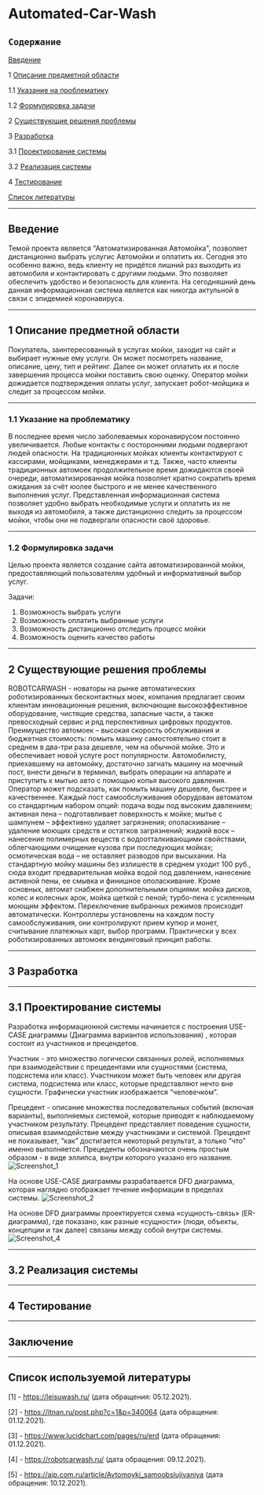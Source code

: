 # Automated-Car-Wash
## `Содержание`
[Введение](#введение)

1 [Описание предметной области](#по)

1.1 [Указание на проблематику](#проблематика) 

1.2 [Формулировка задачи](#формулировка_задачи)

2  [Существующие решения проблемы](#решения_проблемы)

3 [Разработка](#разработка)

3.1 [Проектирование системы](#проектирование)

3.2 [Реализация системы](#реализация)

4 [Тестирование](#тестирование)

[Список литературы](#литература)

***
## Введение <a name ="введение"></a>
Темой проекта является "Автоматизированная Автомойка", позволяет дистанционно выбрать услугис Автомойки и оплатить их. Сегодня это особенно важно, ведь клиенту не придётся лишний раз выходить из автомобиля и контактировать с другими людьми. Это позволяет обеспечить удобство и безопасность для клиента. На сегодняшний день данная информационная система является как никогда актульной в связи с эпидемией коронавируса.
***
## 1 Описание предметной области <a name ="по"></a>
Покупатель, заинтересованный в услугах мойки, заходит на сайт и выбирает нужные ему услуги. Он может посмотреть название, описание, цену, тип и рейтинг. Далее он может оплатить их и после завершения процесса мойки поставить свою оценку. Оператор мойки дожидается подтверждения оплаты услуг, запускает робот-мойщика и следит за процессом мойки.
***
  ### 1.1 Указание на проблематику <a name ="проблематика"></a>
В последнее время число заболеваемых коронавирусом постоянно увеличивается. Любые контакты с посторонними людьми подвергают людей опасности. На традиционных мойках клиенты контактируют с кассирами, мойщиками, менеджерами и т.д. Также, часто клиенты традиционных автомоек продолжительное время дожидаются своей очереди, автоматизированная мойка позволяет кратно сократить время ожидания за счёт юолее быстрого и не менее качественного выполнения услуг. Представленная информационная система позволяет удобно выбрать необходимые услуги и оплатить их не выходя из автомобиля, а также дистанционно следить за процессом мойки, чтобы они не подвергали опасности своё здоровье.
***
  ### 1.2 Формулировка задачи <a name ="формулировка_задачи"></a>
  Целью проекта является создание сайта автоматизированной мойки, предоставляющий пользователям удобный и информативный выбор услуг.
  
  Задачи:
  1. Возможность выбрать услуги
  2. Возможность оплатить выбранные услуги
  3. Возможность дистанционно отследить процесс мойки
  4. Возможность оценить качество работы
  ***
## 2 Существующие решения проблемы <a name ="решения_проблемы"></a>
ROBOTCARWASH - новаторы на рынке автоматических роботизированных бесконтактных моек, компания предлагает своим клиентам инновационные решения, включающие высокоэффективное оборудование, чистящие средства, запасные части, а также превосходный сервис и ряд перспективных цифровых продуктов.
Преимущество автомоек – высокая скорость обслуживания и бюджетная стоимость: помыть машину самостоятельно стоит в среднем в два-три раза дешевле, чем на обычной мойке. Это и обеспечивает новой услуге рост популярности.
Автомобилисту, приехавшему на автомойку, достаточно загнать машину на моечный пост, внести деньги в терминал, выбрать операции на аппарате и приступить к мытью авто с помощью копья высокого давления. Оператор может подсказать, как помыть машину дешевле, быстрее и качественнее.
Каждый пост самообслуживания оборудован автоматом со стандартным набором опций:
подача воды под высоким давлением;
активная пена – подготавливает поверхность к мойке;
мытье с шампунем – эффективно удаляет загрязнения;
ополаскивание – удаление моющих средств и остатков загрязнений;
жидкий воск – нанесение полимерных веществ с водоотталкивающими свойствами, облегчающими очищение кузова при последующих мойках;
осмотическая вода – не оставляет разводов при высыхании.
На стандартную мойку машины без излишеств в среднем уходит 100 руб., сюда входит предварительная мойка водой под давлением, нанесение активной пены, ее смывка и финишное ополаскивание.
Кроме основных, автомат снабжен дополнительными опциями: мойка дисков, колес и колесных арок, мойка щеткой с пеной; турбо-пена с усиленным моющим эффектом. Переключение выбранных режимов происходит автоматически.
Контроллеры установлены на каждом посту самообслуживания, они контролируют прием купюр и монет, считывание платежных карт, выбор программ.
Практически у всех роботизированных автомоек вендинговый принцип работы. 
***
## 3 Разработка <a name ="разработка"></a>
***
## 3.1 Проектирование системы <a name ="проектирование"></a>
Разработка информационной системы начинается с построения USE-CASE диаграммы (Диаграмма вариантов использования) , которая состоит из участников и прецендетов.

Участник - это множество логически связанных ролей, исполняемых при взаимодействии с прецедентами или сущностями (система, подсистема или класс). Участником может быть человек или другая система, подсистема или класс, которые представляют нечто вне сущности. Графически участник изображается “человечком”.

Прецедент - описание множества последовательных событий (включая варианты), выполняемых системой, которые приводят к наблюдаемому участником результату. Прецедент представляет поведение сущности, описывая взаимодействие между участниками и системой. Прецедент не показывает, “как” достигается некоторый результат, а только “что” именно выполняется. Прецеденты обозначаются очень простым образом - в виде эллипса, внутри которого указано его название.
![Screenshot_1](https://user-images.githubusercontent.com/92502524/152893509-899315db-2a83-4c26-90f3-b3851ea55f86.png)

На основе USE-CASE диаграммы разрабатвается DFD диаграмма, которая наглядно отображает течение информации в пределах системы.
![Screenshot_2](https://user-images.githubusercontent.com/92502524/152893543-91792d33-33e9-42bd-8572-8753441dbe2e.png)

На основе DFD диаграммы проектируется схема «сущность-связь» (ER-диаграмма), где показано, как разные «сущности» (люди, объекты, концепции и так далее) связаны между собой внутри системы.
![Screenshot_4](https://user-images.githubusercontent.com/92502524/153966301-a6a5d355-cf89-4496-b1c3-ca294fc6986c.png)

***
## 3.2 Реализация системы <a name ="реализация"></a>
***
## 4 Тестирование <a name ="тестирование"></a>
***
## Заключение
***
## Список используемой литературы <a name ="литература"></a>
[1] - https://leisuwash.ru/ (дата обращения: 05.12.2021).

[2] - https://itnan.ru/post.php?c=1&p=340064 (дата обращения: 01.12.2021).

[3] - https://www.lucidchart.com/pages/ru/erd (дата обращения: 01.12.2021).

[4] - https://robotcarwash.ru/ (дата обращения: 09.12.2021).

[5] - https://aip.com.ru/article/Avtomoyki_samoobslujivaniya (дата обращения: 10.12.2021).

